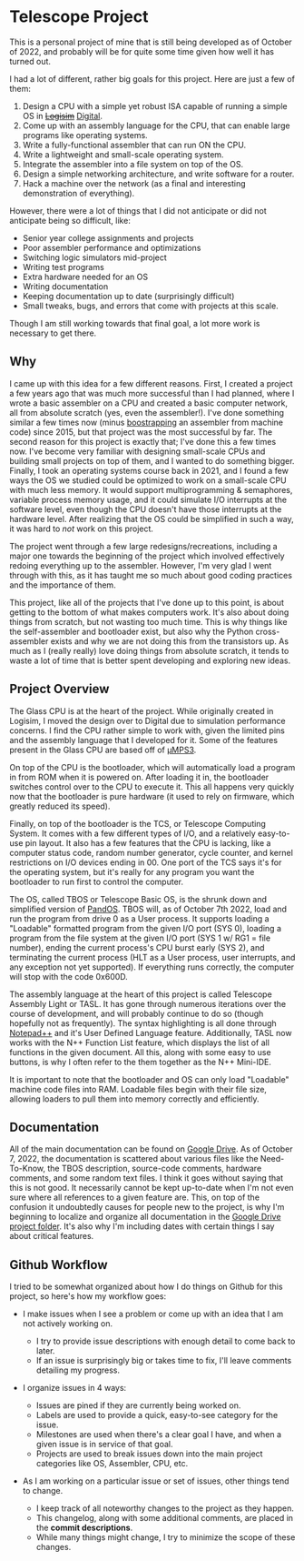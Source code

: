 # Telescope Project

This is a personal project of mine that is still being developed as of October of 2022, and probably will be for quite some time given how well it has turned out.

I had a lot of different, rather big goals for this project. Here are just a few of them:
1. Design a CPU with a simple yet robust ISA capable of running a simple OS in ~~[Logisim](https://www.cburch.com/logisim/)~~ [Digital](https://github.com/hneemann/Digital).
2. Come up with an assembly language for the CPU, that can enable large programs like operating systems.
3. Write a fully-functional assembler that can run ON the CPU.
4. Write a lightweight and small-scale operating system.
5. Integrate the assembler into a file system on top of the OS.
6. Design a simple networking architecture, and write software for a router.
7. Hack a machine over the network (as a final and interesting demonstration of everything).

However, there were a lot of things that I did not anticipate or did not anticipate being so difficult, like:
- Senior year college assignments and projects
- Poor assembler performance and optimizations
- Switching logic simulators mid-project
- Writing test programs
- Extra hardware needed for an OS
- Writing documentation
- Keeping documentation up to date (surprisingly difficult)
- Small tweaks, bugs, and errors that come with projects at this scale.

Though I am still working towards that final goal, a lot more work is necessary to get there.

## Why

I came up with this idea for a few different reasons. First, I created a project a few years ago that was much more successful than I had planned, where I wrote a basic assembler on a CPU and created a basic computer network, all from absolute scratch (yes, even the assembler!). I've done something similar a few times now (minus [boostrapping](https://en.wikipedia.org/wiki/Bootstrapping_(compilers)) an assembler from machine code) since 2015, but that project was the most successful by far. The second reason for this project is exactly that; I've done this a few times now. I've become very familiar with designing small-scale CPUs and building small projects on top of them, and I wanted to do something bigger. Finally, I took an operating systems course back in 2021, and I found a few ways the OS we studied could be optimized to work on a small-scale CPU with much less memory. It would support multiprogramming & semaphores, variable process memory usage, and it could simulate I/O interrupts at the software level, even though the CPU doesn't have those interrupts at the hardware level. After realizing that the OS could be simplified in such a way, it was hard to _not_ work on this project.

The project went through a few large redesigns/recreations, including a major one towards the beginning of the project which involved effectively redoing everything up to the assembler. However, I'm very glad I went through with this, as it has taught me so much about good coding practices and the importance of them.

This project, like all of the projects that I've done up to this point, is about getting to the bottom of what makes computers work. It's also about doing things from scratch, but not wasting too much time. This is why things like the self-assembler and bootloader exist, but also why the Python cross-assembler exists and why we are not doing this from the transistors up. As much as I (really really) love doing things from absolute scratch, it tends to waste a lot of time that is better spent developing and exploring new ideas.

## Project Overview

The Glass CPU is at the heart of the project. While originally created in Logisim, I moved the design over to Digital due to simulation performance concerns. I find the CPU rather simple to work with, given the limited pins and the assembly language that I developed for it. Some of the features present in the Glass CPU are based off of [µMPS3](https://wiki.virtualsquare.org/#!education/umps.md).

On top of the CPU is the bootloader, which will automatically load a program in from ROM when it is powered on. After loading it in, the bootloader switches control over to the CPU to execute it. This all happens very quickly now that the bootloader is pure hardware (it used to rely on firmware, which greatly reduced its speed).

Finally, on top of the bootloader is the TCS, or Telescope Computing System. It comes with a few different types of I/O, and a relatively easy-to-use pin layout. It also has a few features that the CPU is lacking, like a computer status code, random number generator, cycle counter, and kernel restrictions on I/O devices ending in 00. One port of the TCS says it's for the operating system, but it's really for any program you want the bootloader to run first to control the computer.

The OS, called TBOS or Telescope Basic OS, is the shrunk down and simplified version of [PandOS](https://wiki.virtualsquare.org/#!education/pandos.md). TBOS will, as of October 7th 2022, load and run the program from drive 0 as a User process. It supports loading a "Loadable" formatted program from the given I/O port (SYS 0), loading a program from the file system at the given I/O port (SYS 1 w/ RG1 = file number), ending the current process's CPU burst early (SYS 2), and terminating the current process (HLT as a User process, user interrupts, and any exception not yet supported). If everything runs correctly, the computer will stop with the code 0x600D.

The assembly language at the heart of this project is called Telescope Assembly Light or TASL. It has gone through numerous iterations over the course of development, and will probably continue to do so (though hopefully not as frequently). The syntax highlighting is all done through [Notepad++](https://github.com/notepad-plus-plus/notepad-plus-plus) and it's User Defined Language feature. Additionally, TASL now works with the N++ Function List feature, which displays the list of all functions in the given document. All this, along with some easy to use buttons, is why I often refer to the them together as the N++ Mini-IDE.

It is important to note that the bootloader and OS can only load "Loadable" machine code files into RAM. Loadable files begin with their file size, allowing loaders to pull them into memory correctly and efficiently.

## Documentation

All of the main documentation can be found on [Google Drive](https://drive.google.com/drive/folders/1KU3_15fWw5ZkAqqLl0eGuVECFLYhDBbg?usp=sharing). As of October 7, 2022, the documentation is scattered about various files like the Need-To-Know, the TBOS description, source-code comments, hardware comments, and some random text files. I think it goes without saying that this is not good. It necessarily cannot be kept up-to-date when I'm not even sure where all references to a given feature are. This, on top of the confusion it undoubtedly causes for people new to the project, is why I'm beginning to localize and organize all documentation in the [Google Drive project folder](https://drive.google.com/drive/folders/1KU3_15fWw5ZkAqqLl0eGuVECFLYhDBbg?usp=sharing). It's also why I'm including dates with certain things I say about critical features.

## Github Workflow

I tried to be somewhat organized about how I do things on Github for this project, so here's how my workflow goes:
- I make issues when I see a problem or come up with an idea that I am not actively working on.
  - I try to provide issue descriptions with enough detail to come back to later.
  - If an issue is surprisingly big or takes time to fix, I'll leave comments detailing my progress.

- I organize issues in 4 ways:
  - Issues are pined if they are currently being worked on.
  - Labels are used to provide a quick, easy-to-see category for the issue.
  - Milestones are used when there's a clear goal I have, and when a given issue is in service of that goal.
  - Projects are used to break issues down into the main project categories like OS, Assembler, CPU, etc.

- As I am working on a particular issue or set of issues, other things tend to change.
  - I keep track of all noteworthy changes to the project as they happen.
  - This changelog, along with some additional comments, are placed in the **commit descriptions**.
  - While many things might change, I try to minimize the scope of these changes.


